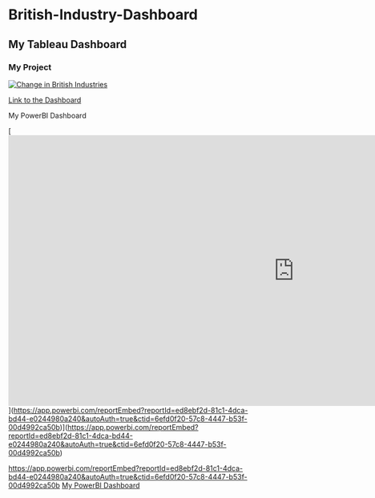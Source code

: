 # British-Industry-Dashboard

## My Tableau Dashboard
### My Project

<div class='tableauPlaceholder' id='viz1681392524599' style='position: relative'><noscript><a href='#'><img alt='Change in British Industries ' src='https:&#47;&#47;public.tableau.com&#47;static&#47;images&#47;Ch&#47;ChangeinBritishIndustries_16787953758650&#47;ChangeinBritishIndustries&#47;1_rss.png' style='border: none' /></a></noscript><object class='tableauViz'  style='display:none;'><param name='host_url' value='https%3A%2F%2Fpublic.tableau.com%2F' /> <param name='embed_code_version' value='3' /> <param name='site_root' value='' /><param name='name' value='ChangeinBritishIndustries_16787953758650&#47;ChangeinBritishIndustries' /><param name='tabs' value='no' /><param name='toolbar' value='yes' /><param name='static_image' value='https:&#47;&#47;public.tableau.com&#47;static&#47;images&#47;Ch&#47;ChangeinBritishIndustries_16787953758650&#47;ChangeinBritishIndustries&#47;1.png' /> <param name='animate_transition' value='yes' /><param name='display_static_image' value='yes' /><param name='display_spinner' value='yes' /><param name='display_overlay' value='yes' /><param name='display_count' value='yes' /><param name='language' value='en-GB' /></object></div>                

[Link to the Dashboard](https://public.tableau.com/views/ChangeinBritishIndustries_16787953758650/ChangeinBritishIndustries?:language=en-GB&:display_count=n&:origin=viz_share_link)


My PowerBI Dashboard

[[<iframe title="1st dashboard" width="1140" height="541.25" src="https://app.powerbi.com/reportEmbed?reportId=ed8ebf2d-81c1-4dca-bd44-e0244980a240&autoAuth=true&ctid=6efd0f20-57c8-4447-b53f-00d4992ca50b" frameborder="0" allowFullScreen="true"></iframe>](https://app.powerbi.com/reportEmbed?reportId=ed8ebf2d-81c1-4dca-bd44-e0244980a240&autoAuth=true&ctid=6efd0f20-57c8-4447-b53f-00d4992ca50b)](https://app.powerbi.com/reportEmbed?reportId=ed8ebf2d-81c1-4dca-bd44-e0244980a240&autoAuth=true&ctid=6efd0f20-57c8-4447-b53f-00d4992ca50b)](https://app.powerbi.com/reportEmbed?reportId=ed8ebf2d-81c1-4dca-bd44-e0244980a240&autoAuth=true&ctid=6efd0f20-57c8-4447-b53f-00d4992ca50b)

https://app.powerbi.com/reportEmbed?reportId=ed8ebf2d-81c1-4dca-bd44-e0244980a240&autoAuth=true&ctid=6efd0f20-57c8-4447-b53f-00d4992ca50b
[My PowerBI Dashboard](https://app.powerbi.com/links/Pz2YLaZHbf?ctid=6efd0f20-57c8-4447-b53f-00d4992ca50b&pbi_source=linkShare)

